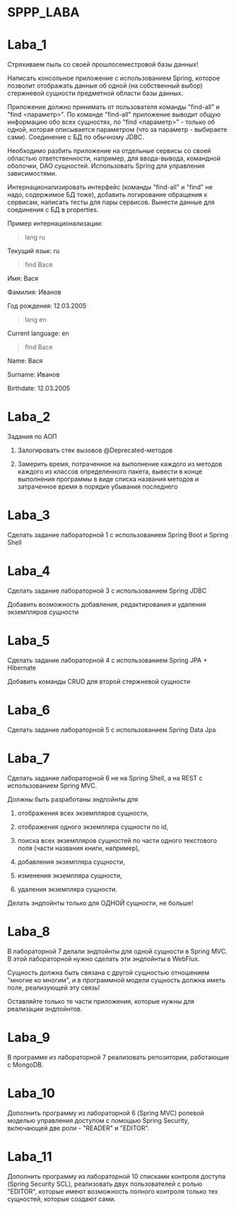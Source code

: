 # SPPP_LABA
# Laba_1

Стряхиваем пыль со своей прошлосеместровой базы данных!

Написать консольное приложение с использованием Spring, которое позволит отображать данные об одной (на собственный выбор) стержневой сущности предметной области базы данных.

Приложение должно принимать от пользователя команды "find-all" и "find <параметр>". По команде "find-all" приложение выводит общую информацию обо всех сущностях, по "find <параметр>" - только об одной, которая описывается параметром (что за параметр - выбираете сами). Соединение с БД по обычному JDBC.

Необходимо разбить приложение на отдельные сервисы со своей областью ответственности, например, для ввода-вывода, командной оболочки, DAO сущностей. Использовать Spring для управления зависимостями.

Интернационализировать интерфейс (команды "find-all" и "find" не надо, содержимое БД тоже), добавить логирование обращения к сервисам, написать тесты для пары сервисов. Вынести данные для соединения с БД в properties.

Пример интернационализации:

> lang ru

Текущий язык: ru

> find Вася

Имя: Вася

Фамилия: Иванов

Год рождения: 12.03.2005

> lang en

Current language: en

> find Вася

Name: Вася

Surname: Иванов

Birthdate: 12.03.2005




# Laba_2

Задания по АОП

1. Залогировать стек вызовов @Deprecated-методов

2. Замерить время, потраченное на выполнение каждого из методов каждого из классов определенного пакета, вывести в конце выполнения программы в виде списка названия методов и затраченное время в порядке убывания последнего

# Laba_3

Сделать задание лабораторной 1 с использованием Spring Boot и Spring Shell

# Laba_4

Сделать задание лабораторной 3 с использованием Spring JDBC

Добавить возможность добавления, редактирования и удаления экземпляров сущности

# Laba_5

Сделать задание лабораторной 4 с использованием Spring JPA + Hibernate

Добавить команды CRUD для второй стержневой сущности

# Laba_6
Сделать задание лабораторной 5 с использованием Spring Data Jpa

# Laba_7
Сделать задание лабораторной 6 не на Spring Shell, а на REST с использованием Spring MVC.

Должны быть разработаны эндпойнты для

1) отображения всех экземпляров сущности, 

2) отображения одного экземпляра сущности по id,

3) поиска всех экземпляров сущностей по части одного текстового поля (части названия книги, например),

4) добавления экземпляра сущности,

5) изменения экземпляра сущности,

6) удаления экземпляра сущности.

Делать эндпойнты только для ОДНОЙ сущности, не больше!


# Laba_8
В лабораторной 7 делали эндпойнты для одной сущности в Spring MVC. В этой лабораторной нужно сделать эти эндпойнты в WebFlux.

Сущность должна быть связана с другой сущностью отношением "многие ко многим", и в программной модели сущность должна иметь поле, реализующей эту связь!

Оставляйте только те части приложения, которые нужны для реализации эндпойнтов.

# Laba_9
В программе из лабораторной 7 реализовать репозитории, работающие с MongoDB.

# Laba_10
Дополнить программу из лабораторной 6 (Spring MVC) ролевой моделью управления доступом с помощью Spring Security, включающей две роли - "READER" и "EDITOR".

# Laba_11
Дополнить программу из лабораторной 10 списками контроля доступа (Spring Security SCL), реализовать двух пользователей с ролью "EDITOR", которые имеют возможность полного контроля только тех сущностей, которые создают сами.
